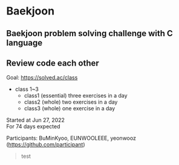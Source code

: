 # Baekjoon
## Baekjoon problem solving challenge with C language
## Review code each other


Goal: https://solved.ac/class
  * class 1~3
    - class1 (essential) three exercises in a day
    - class2 (whole) two exercises in a day
    - class3 (whole) one exercise in a day
  
  
Started at Jun 27, 2022  
For 74 days expected

Participants: BuMinKyoo, EUNWOOLEEE, yeonwooz  
(https://github.com/participant)

<div style="color: white">
 <Blockquote>
  test
 </Blockquote>
</div>

